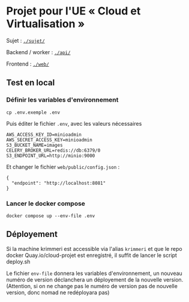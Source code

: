 # Projet pour l'UE « Cloud et Virtualisation »

Sujet : [`./sujet/`](./sujet/README.md)

Backend / worker : [`./api/`](./api/README.md)

Frontend : [`./web/`](./web/README.md)

## Test en local

### Définir les variables d'environnement

```
cp .env.exemple .env
```

Puis éditer le fichier `.env`, avec les valeurs nécessaires

```
AWS_ACCESS_KEY_ID=minioadmin
AWS_SECRET_ACCESS_KEY=minioadmin
S3_BUCKET_NAME=images
CELERY_BROKER_URL=redis://db:6379/0
S3_ENDPOINT_URL=http://minio:9000
```

Et changer le fichier `web/public/config.json` :

```
{
  "endpoint": "http://localhost:8081"
}
```

### Lancer le docker compose

```
docker compose up --env-file .env
```

## Déployement

Si la machine krimmeri est accessible via l'alias `krimmeri` et que le repo docker Quay.io/cloud-projet est enregistré, il suffit de lancer le script deploy.sh

Le fichier `env-file` donnera les variables d'environnement, un nouveau numéro de version déclanchera un déployement de la nouvelle version. (Attention, si on ne change pas le numéro de version pas de nouvelle version, donc nomad ne redéployara pas)
